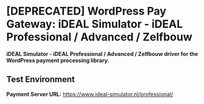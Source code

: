 # [DEPRECATED] WordPress Pay Gateway: iDEAL Simulator - iDEAL Professional / Advanced / Zelfbouw

**iDEAL Simulator - iDEAL Professional / Advanced / Zelfbouw driver for the WordPress payment processing library.**

## Test Environment

**Payment Server URL:** https://www.ideal-simulator.nl/professional/  
